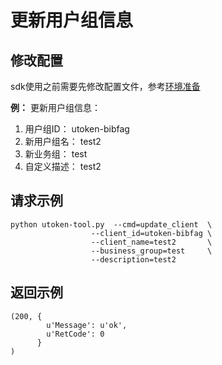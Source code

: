 # 更新用户组信息

## 修改配置
sdk使用之前需要先修改配置文件，参考[环境准备](/management_monitor/utoken/sdk/prerequisites)

**例：** 更新用户组信息：

1.  用户组ID： utoken-bibfag
2.  新用户组名： test2
3.  新业务组： test
4.  自定义描述： test2

## 请求示例

``` 
python utoken-tool.py  --cmd=update_client  \
                  --client_id=utoken-bibfag \
                  --client_name=test2       \
                  --business_group=test     \
                  --description=test2   
```

## 返回示例

    (200, {
            u'Message': u'ok', 
            u'RetCode': 0
          }
    )
